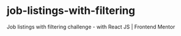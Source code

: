 # job-listings-with-filtering
Job listings with filtering challenge - with React JS | Frontend Mentor
